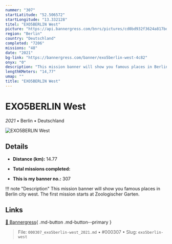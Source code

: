 ```yaml
---
nummer: "307"
startLatitude: "52.506572"
startLongitude: "13.332128"
titel: "EXO5BERLIN West"
picture: "https://api.bannergress.com/bnrs/pictures/cd0bd932f3624a817bdd17cfe08e6aa4"
region: "Berlin"
country: "Deutschland"
completed: "7206"
missions: "48"
date: "2021"
bg-link: "https://bannergress.com/banner/exo5berlin-west-4c82"
onyx: "0"
description: "This mission banner will show you famous places in Berlin city west. The first mission starts at Zoologischer Garten."
lengthKMeters: "14,77"
umap: ""
title: "EXO5BERLIN West"
---
```

# EXO5BERLIN West

*2021* • Berlin • Deutschland

![EXO5BERLIN West](https://api.bannergress.com/bnrs/pictures/cd0bd932f3624a817bdd17cfe08e6aa4)

## Details
- **Distance (km):** 14.77

- **Total missions completed:** 
- **This is my banner no.:** 307


!!! note "Description"
    This mission banner will show you famous places in Berlin city west. The first mission starts at Zoologischer Garten.



## Links
[🔗 Bannergress](https://bannergress.com/banner/exo5berlin-west-4c82){ .md-button .md-button--primary }



> File: `000307_exo5berlin-west_2021.md` • #000307 • Slug: `exo5berlin-west`

